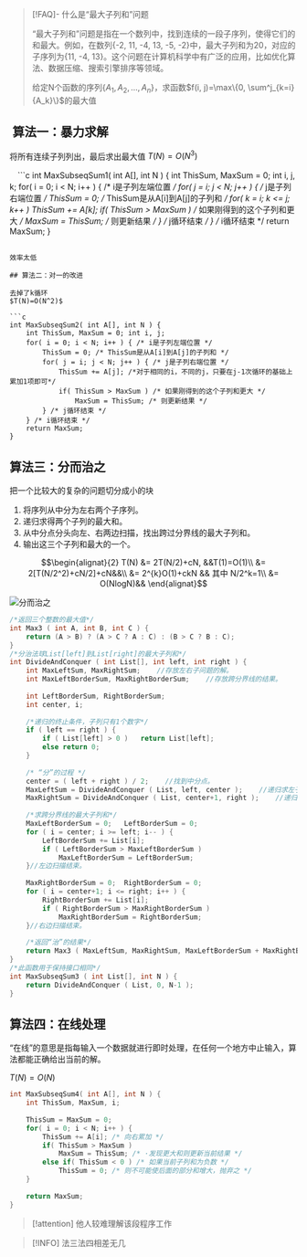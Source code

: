 > [!FAQ]- 什么是“最大子列和”问题
> 
> “最大子列和”问题是指在一个数列中，找到连续的一段子序列，使得它们的和最大。例如，在数列{-2, 11, -4, 13, -5, -2}中，最大子列和为20，对应的子序列为{11, -4, 13}。这个问题在计算机科学中有广泛的应用，比如优化算法、数据压缩、搜索引擎排序等领域。
> 
> 给定N个函数的序列$\{A_1,A_2,...,A_n\}$，求函数$f(i, j)=\max\{0, \sum^j_{k=i}{A_k}\}$的最大值
##  算法一：暴力求解

将所有连续子列列出，最后求出最大值
$T(N)=O(N^3)$

　```c
int MaxSubseqSum1( int A[], int N ) { 
	int ThisSum, MaxSum = 0; 
	int i, j, k; 
	for( i = 0; i < N; i++ ) { /* i是子列左端位置 */ 
		for( j = i; j < N; j++ ) { /* j是子列右端位置 */ 
			ThisSum = 0; /* ThisSum是从A[i]到A[j]的子列和 */ 
			for( k = i; k <= j; k++ ) 
				ThisSum += A[k]; 
			if( ThisSum > MaxSum ) /* 如果刚得到的这个子列和更大 */ 
				MaxSum = ThisSum; /* 则更新结果 */ 
		} /* j循环结束 */ 
	} /* i循环结束 */ 
	return MaxSum;
}
```

效率太低

## 算法二：对一的改进

去掉了k循环
$T(N)=O(N^2)$

```c
int MaxSubseqSum2( int A[], int N ) { 
	int ThisSum, MaxSum = 0; int i, j; 
	for( i = 0; i < N; i++ ) { /* i是子列左端位置 */ 
		ThisSum = 0; /* ThisSum是从A[i]到A[j]的子列和 */ 
		for( j = i; j < N; j++ ) { /* j是子列右端位置 */ 
			ThisSum += A[j]; /*对于相同的i，不同的j，只要在j-1次循环的基础上累加1项即可*/ 
			if( ThisSum > MaxSum ) /* 如果刚得到的这个子列和更大 */ 
				MaxSum = ThisSum; /* 则更新结果 */ 
		} /* j循环结束 */ 
	} /* i循环结束 */ 
	return MaxSum;
}
```

## 算法三：分而治之

把一个比较大的复杂的问题切分成小的块
1.  将序列从中分为左右两个子序列。
2.  递归求得两个子列的最大和。
3.  从中分点分头向左、右两边扫描，找出跨过分界线的最大子列和。
4.  输出这三个子列和最大的一个。

$$\begin{alignat}{2}
T(N) &= 2T(N/2)+cN, &&T(1)=O(1)\\
&= 2[T(N/2^2)+cN/2]+cN&&\\
&= 2^{k}O(1)+ckN && 其中 N/2^k=1\\
&= O(NlogN)&&
\end{alignat}$$

![分而治之](https://img-blog.csdn.net/20180902101528892?watermark/2/text/aHR0cHM6Ly9ibG9nLmNzZG4ubmV0L1llbGxvSmVzc2U=/font/5a6L5L2T/fontsize/400/fill/I0JBQkFCMA==/dissolve/70)

```c
/*返回三个整数的最大值*/
int Max3 ( int A, int B, int C ) {
	return (A > B) ? (A > C ? A : C) : (B > C ? B : C);
}
/*分治法球List[left]到List[right]的最大子列和*/
int DivideAndConquer ( int List[], int left, int right ) {
	int MaxLeftSum, MaxRightSum;    //存放左右子问题的解。
	int MaxLeftBorderSum, MaxRightBorderSum;    //存放跨分界线的结果。
	
	int LeftBorderSum, RightBorderSum;
	int center, i;
	
    /*递归的终止条件，子列只有1个数字*/
	if ( left == right ) {
		if ( List[left] > 0 )	return List[left];
		else return 0;
	}
	
    /* “分”的过程 */
	center = ( left + right ) / 2;    //找到中分点。
	MaxLeftSum = DivideAndConquer ( List, left, center );    //递归求左子列和。
	MaxRightSum = DivideAndConquer ( List, center+1, right );    //递归求右子列和。
	
    /*求跨分界线的最大子列和*/
	MaxLeftBorderSum = 0;	LeftBorderSum = 0;
	for ( i = center; i >= left; i-- ) {
		LeftBorderSum += List[i];
		if ( LeftBorderSum > MaxLeftBorderSum )
			MaxLeftBorderSum = LeftBorderSum;
	}//左边扫描结束。
	
	MaxRightBorderSum = 0;	RightBorderSum = 0;
	for ( i = center+1; i <= right; i++ ) {
		RightBorderSum += List[i];
		if ( RightBorderSum > MaxRightBorderSum )
			MaxRightBorderSum = RightBorderSum;
	}//右边扫描结束。
	
    /*返回“治”的结果*/
	return Max3 ( MaxLeftSum, MaxRightSum, MaxLeftBorderSum + MaxRightBorderSum );
}
/*此函数用于保持接口相同*/
int MaxSubseqSum3 ( int List[], int N ) {
	return DivideAndConquer ( List, 0, N-1 );
}
```

## 算法四：在线处理

“在线”的意思是指每输入一个数据就进行即时处理，在任何一个地方中止输入，算法都能正确给出当前的解。

$T(N)=O(N)$

```c
int MaxSubseqSum4( int A[], int N ) {
    int ThisSum, MaxSum, i;
    
    ThisSum = MaxSum = 0;
    for( i = 0; i < N; i++ ) {
        ThisSum += A[i]; /* 向右累加 */
        if( ThisSum > MaxSum )
            MaxSum = ThisSum; /* ·发现更大和则更新当前结果 */
        else if( ThisSum < 0 ) /* 如果当前子列和为负数 */
            ThisSum = 0; /* 则不可能使后面的部分和增大，抛弃之 */
    }
    
    return MaxSum;  
}
```

> [!attention] 他人较难理解该段程序工作

>[!INFO] 法三法四相差无几 


